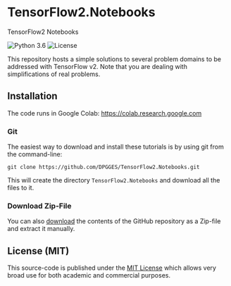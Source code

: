 # TensorFlow2.Notebooks
TensorFlow2 Notebooks

![Python 3.6](https://img.shields.io/badge/Python-3.6-blue.svg)
![License](https://img.shields.io/badge/Code%20License-MIT-blue.svg)

This repository hosts a simple solutions to several problem domains to be addressed with TensorFlow v2.  Note that you are dealing with simplifications of real problems.

## Installation

The code runs in Google Colab: https://colab.research.google.com

### Git

The easiest way to download and install these tutorials is by using git from the command-line:

    git clone https://github.com/DPGGES/TensorFlow2.Notebooks.git

This will create the directory `TensorFlow2.Notebooks` and download all the files to it.


### Download Zip-File

You can also [download](https://github.com/DPGGES/TensorFlow2.Notebooks/main.zip)
the contents of the GitHub repository as a Zip-file and extract it manually.


## License (MIT)

This source-code is published under the [MIT License](https://github.com/DPGGES/K-Means/blob/main/LICENSE)
which allows very broad use for both academic and commercial purposes.


